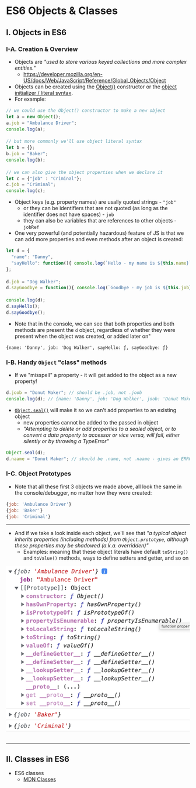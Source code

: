 # ES6 Objects & Classes

## I. Objects in ES6

### I-A. Creation & Overview
- Objects are *"used to store various keyed collections and more complex entities."*
  - https://developer.mozilla.org/en-US/docs/Web/JavaScript/Reference/Global_Objects/Object
- Objects can be created using the [Object()](https://developer.mozilla.org/en-US/docs/Web/JavaScript/Reference/Global_Objects/Object/Object) constructor or the [object initializer / literal syntax](https://developer.mozilla.org/en-US/docs/Web/JavaScript/Reference/Operators/Object_initializer).
- For example:

```js
// we could use the Object() constructor to make a new object
let a = new Object();
a.job = "Ambulance Driver";
console.log(a);

// but more commonly we'll use object literal syntax
let b = {};
b.job = "Baker";
console.log(b);

// we can also give the object properties when we declare it
let c = {"job" : "Criminal"};
c.job = "Criminal";
console.log(c);
```

- Object keys (e.g. property names) are usally quoted strings - `"job"`
  - or they can be identifiers that are not quoted (as long as the identifier does not have spaces) - `job`
  - they can also be variables that are references to other objects - `jobRef`
- One very powerful (and potentially hazardous) feature of JS is that we can add more properties and even methods after an object is created:


```js
let d = {
  "name": "Danny",
  "sayHello": function(){ console.log(`Hello - my name is ${this.name}`);}
};

d.job = "Dog Walker";
d.sayGoodbye = function(){ console.log(`Goodbye - my job is ${this.job}`);}

console.log(d);
d.sayHello();
d.sayGoodbye();
```

- Note that in the console, we can see that both properties and both methods are present the `d` object, regardless of whether they were present when the object was created, or added later on"

```
{name: 'Danny', job: 'Dog Walker', sayHello: ƒ, sayGoodbye: ƒ}
```

### I-B. Handy `Object` "class" methods

- If we "misspell" a property - it will get added to the object as a new property!

```js
d.joob = "Donut Maker"; // should be .job, not .joob
console.log(d); // {name: 'Danny', job: 'Dog Walker', joob: 'Donut Maker', sayHello: ƒ, sayGoodbye: ƒ}
```

- [`Object.seal()`](https://developer.mozilla.org/en-US/docs/Web/JavaScript/Reference/Global_Objects/Object/seal) will make it so we can't add properties to an existing object
  - new properties cannot be added to the passed in object
  - *"Attempting to delete or add properties to a sealed object, or to convert a data property to accessor or vice versa, will fail, either silently or by throwing a TypeError"*

```js
Object.seal(d);
d.naame = "Donut Maker"; // should be .name, not .naame - gives an ERROR
```

### I-C. Object Prototypes

- Note that all these first 3 objects we made above, all look the same in the console/debugger, no matter how they were created:

```js
{job: 'Ambulance Driver'}
{job: 'Baker'}
{job: 'Criminal'}
```

<hr>

- And if we take a look inside each object, we'll see that *"a typical object inherits properties (including methods) from `Object.prototype`, although these properties may be shadowed (a.k.a. overridden)"* 
  - Examples: meaning that these object literals have default `toString()` and `toValue()` methods, ways to define setters and getter, and so on

![screenshot](_images/objects-classes-1.png)

```js

```

<hr>

## II. Classes in ES6

- ES6 classes
  - [MDN Classes](https://developer.mozilla.org/en-US/docs/Web/JavaScript/Reference/Classes)
